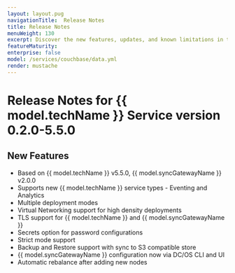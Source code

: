 ```yaml
---
layout: layout.pug
navigationTitle:  Release Notes
title: Release Notes
menuWeight: 130
excerpt: Discover the new features, updates, and known limitations in this release of the {{ model.techName }} Service
featureMaturity:
enterprise: false
model: /services/couchbase/data.yml
render: mustache
---
```


# Release Notes for {{ model.techName }} Service version 0.2.0-5.5.0

## New Features
* Based on {{ model.techName }} v5.5.0, {{ model.syncGatewayName }} v2.0.0
* Supports new {{ model.techName }} service types - Eventing and Analytics
* Multiple deployment modes
* Virtual Networking support for high density deployments
* TLS support for {{ model.techName }} and {{ model.syncGatewayName }}
* Secrets option for password configurations
* Strict mode support
* Backup and Restore support with sync to S3 compatible store
* {{ model.syncGatewayName }} configuration now via DC/OS CLI and UI
* Automatic rebalance after adding new nodes
